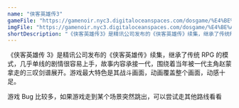 ```yaml
---
name: "侠客英雄传3"
gameFile: "https://gamenoir.nyc3.digitaloceanspaces.com/dosgame/%E4%BE%A0%E5%AE%A2%E8%8B%B1%E9%9B%84%E4%BC%A03.zip"
imgFile: "https://gamenoir.nyc3.digitaloceanspaces.com/dosgame/%E4%BE%A0%E5%AE%A2%E8%8B%B1%E9%9B%84%E4%BC%A03.jpg"
shortDescription: "《侠客英雄传3》是精讯公司发布的《侠客英雄传》续集，继承了传统RPG的模式，几乎单线的剧情很容易上手，故事内容承接一代，围绕着当年被一代主角赵蒙拿走的三叹剑谱展开。游戏最大特色是其战斗画面，动画覆盖整个画面，动感十足。"
---
```


《侠客英雄传 3》是精讯公司发布的《侠客英雄传》续集，继承了传统 RPG 的模式，几乎单线的剧情很容易上手，故事内容承接一代，围绕着当年被一代主角赵蒙拿走的三叹剑谱展开。游戏最大特色是其战斗画面，动画覆盖整个画面，动感十足。

游戏 Bug 比较多，如果游戏走到某个场景突然跳出，可以尝试走其他路线看看
